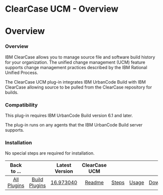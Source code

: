 
ClearCase UCM - Overview
========================

# Overview


### Overview




IBM ClearCase allows you to manage source file and software build history for your organization. The unified change management (UCM) feature supports change management practices described by the IBM Rational Unified Process.

The ClearCase UCM plug-in integrates IBM UrbanCode Build with IBM ClearCase allowing source to be pulled from the ClearCase repository for builds.

### Compatibility


This plug-in requires IBM UrbanCode Build version 6.1 and later.

The plug-in runs on any agents that the IBM UrbanCode Build server supports.

### Installation

No special steps are required for installation.


|Back to ...||Latest Version|ClearCase UCM ||||
| :---: | :---: | :---: | :---: | :---: | :---: | :---: |
|[All Plugins](../../index.md)|[Build Plugins](../README.md)|[16.973040](https://raw.githubusercontent.com/UrbanCode/IBM-UCB-PLUGINS/main/files/ClearCaseUCM/ClearCaseUCM-16.973040.zip)|[Readme](README.md)|[Steps](steps.md)|[Usage](usage.md)|[Downloads](downloads.md)|
